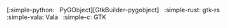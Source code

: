 [:simple-python: &nbsp; PyGObject][GtkBuilder-pygobject] &nbsp;
:simple-rust: gtk-rs &nbsp;
:simple-vala: Vala &nbsp;
:simple-c: GTK 

